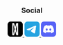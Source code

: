 <h3 align="center">Social</h3>
<div align="center">
  <a href="https://iwdath.github.io/">
    <img src="https://github.com/iwdath/iwdath/blob/main/img/iwdath.svg" width="35" height="35" title="Portfolio" alt="Portfolio">
  </a>
  <a href="https://iwdath.github.io/telegram">
    <img src="https://github.com/iwdath/iwdath/blob/main/img/telegram.svg" width="35" height="35" title="Telegram" alt="Telegram">
  </a>
  <a href="https://iwdath.github.io/discord">
    <img src="https://github.com/iwdath/iwdath/blob/main/img/discord.svg" width="35" height="35" title="Discord" alt="Discord">
  </a>
</div>
<br>
